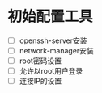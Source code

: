 # 初始配置工具
- [ ]  openssh-server安装
- [ ]  network-manager安装
- [ ]  root密码设置
- [ ]  允许以root用户登录
- [ ]  连接IP的设置
